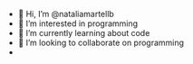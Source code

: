 - 👋 Hi, I’m @nataliamartellb
- 👀 I’m interested in programming
- 🌱 I’m currently learning about code
- 💞️ I’m looking to collaborate on programming
- 

<!---
nataliamartellb/nataliamartellb is a ✨ special ✨ repository because its `README.md` (this file) appears on your GitHub profile.
You can click the Preview link to take a look at your changes.
--->
